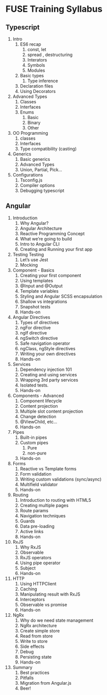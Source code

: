 # FUSE Training Syllabus
## Typescript
1. Intro
    1. ES6 recap
        1. const, let
        1. spread , destructuring
        1. Interators
        1. Symbols
        1. Modules
    1. Basic types
        1. Type inference
    1. Declaration files
    1. Using Decorators
1. Advanced Types
    1. Classes
    1. Interfaces
    1. Enums
        1. Basic
        1. Binary
        1. Other 
1. OO Programming
    1. classes
    1. Interfaces
    1. Type compatibility (casting)
1. Generics
    1. Basic generics
    1. Advanced Types
    1. Union, Partial, Pick…
1. Configurations
    1. Tsconfig.js
    1. Compiler options
    1. Debugging typescript

## Angular
1. Introduction
    1. Why Angular?
    1. Angular Architecture
    1. Reactive Programming Concept
    1. What we’re going to build
    1. Intro to Angular CLI
    1. Creating and Running your first app
1. Testing Testing
    1. Let’s use Jest
    1. Mocking
1. Component - Basics
    1. Creating your first component
    1. Using templates
    1. @Input and @Output
    1. Template variables
    1. Styling and Angular SCSS encapsulation
    1. Shallow vs integrations
    1. Snapshot tests
    1. Hands-on
1. Angular Directives
    1. Types of directives
    1. ngFor directive
    1. ngIf directive
    1. ngSwitch directive
    1. Safe navigation operator
    1. ngClass, ngStyle directives
    1. Writing your own directives
    1. Hands-on
1. Services
    1. Dependency injection 101
    1. Creating and using services
    1. Wrapping 3rd party services
    1. Isolated tests.
    1. Hands-on
1. Components - Advanced
    1. Component lifecycle
    1. Content projection
    1. Multiple slot content projection
    1. Change detection
    1. @ViewChild, etc...
    1. Hands-on 
1. Pipes
    1. Built-in pipes
    1. Custom pipes
        1. Pure
        1. non-pure 
    1. Hands-on
1. Forms
    1. Reactive vs Template forms
    1. Form validation
    1. Writing custom validations (sync/async)
    1. Multifield validator
    1. Hands-on 
1. Routing
    1. Introduction to routing with HTML5
    1. Creating multiple pages
    1. Route params
    1. Navigation techniques 
    1. Guards
    1. Data pre-loading
    1. Active links
    1. Hands-on 
1. RxJS
    1. Why RxJS
    1. Observable
    1. RxJS operators
    1. Using pipe operator
    1. Subject
    1. Hands-on 
1. HTTP
    1. Using HTTPClient
    1. Caching
    1. Manipulating result with RxJS
    1. Interceptors 
    1. Observable vs promise
    1. Hands-on 
1. NgRx
    1. Why do we need state management
    1. NgRx architecture
    1. Create simple store
    1. Read from store
    1. Write to store
    1. Side effects
    1. Debug
    1. Persisting state
    1. Hands-on
1. Summary
    1. Best practices
    1. Pitfalls
    1. Migration from Angular.js
    1. Beer!

